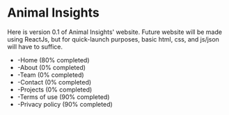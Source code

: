 Animal Insights
===============

Here is version 0.1 of Animal Insights' website. Future website will be made using ReactJs, but for quick-launch purposes, basic html, css, and js/json will have to suffice.

*   \-Home (80% completed)
*   \-About (0% completed)
*   \-Team (0% completed)
*   \-Contact (0% completed)
*   \-Projects (0% completed)
*   \-Terms of use (90% completed)
*   \-Privacy policy (90% completed)
